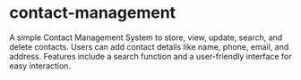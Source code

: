 # contact-management
A simple Contact Management System to store, view, update, search, and delete contacts. Users can add contact details like name, phone, email, and address. Features include a search function and a user-friendly interface for easy interaction.
